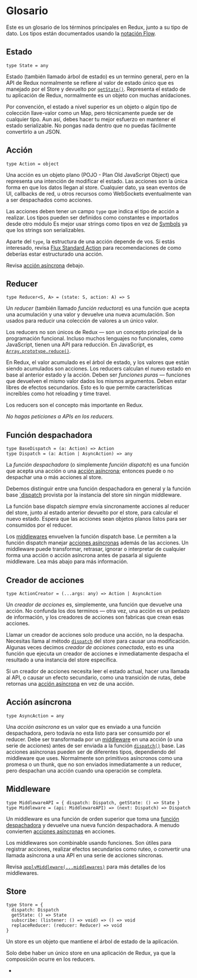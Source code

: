 # Glosario
Este es un glosario de los términos principales en Redux, junto a su tipo de dato. Los tipos están documentados usando la [notación Flow](http://flowtype.org/docs/quick-reference.html).

## Estado
```
type State = any
```
Estado (también llamado árbol de estado) es un termino general, pero en la API de Redux normalmente se refiere al valor de estado único que es manejado por el Store y devuelto por [`getState()`](api/store.html#getState). Representa el estado de tu aplicación de Redux, normalmente es un objeto con muchas anidaciones.

Por convención, el estado a nivel superior es un objeto o algún tipo de colección llave-valor como un Map, pero técnicamente puede ser de cualquier tipo. Aun así, debes hacer tu mejor esfuerzo en mantener el estado serializable. No pongas nada dentro que no puedas fácilmente convertirlo a un JSON.

## Acción
```
type Action = object
```
Una acción es un objeto plano (POJO - Plan Old JavaScript Object) que representa una intención de modificar el estado. Las acciones son la única forma en que los datos llegan al store. Cualquier dato, ya sean eventos de UI, callbacks de red, u otros recursos como WebSockets eventualmente van a ser despachados como acciones.

Las acciones deben tener un campo `type` que indica el tipo de acción a realizar. Los tipos pueden ser definidos como constantes e importados desde otro módulo Es mejor usar strings como tipos en vez de [Symbols](https://developer.mozilla.org/en/docs/Web/JavaScript/Reference/Global_Objects/Symbol) ya que los strings son serializables.

Aparte del `type`, la estructura de una acción depende de vos. Si estás interesado, revisa [Flux Standard Action](https://github.com/acdlite/flux-standard-action) para recomendaciones de como deberías estar estructurado una acción.

Revisa [acción asíncrona](#accion-asincrona) debajo.

## Reducer
```
type Reducer<S, A> = (state: S, action: A) => S
```
Un *reducer* (también llamado *función reductora*) es una función que acepta una acumulación y una valor y devuelve una nueva acumulación. Son usados para reducir una colección de valores a un único valor.

Los reducers no son únicos de Redux — son un concepto principal de la programación funcional. Incluso muchos lenguajes no funcionales, como JavaScript, tienen una API para reducción. En JavaScript, es [`Array.prototype.reduce()`](https://developer.mozilla.org/en-US/docs/Web/JavaScript/Reference/Global_Objects/Array/Reduce).

En Redux, el valor acumulado es el árbol de estado, y los valores que están siendo acumulados son acciones. Los reducers calculan el nuevo estado en base al anterior estado y la acción. Deben ser *funciones puras* — funciones que devuelven el mismo valor dados los mismos argumentos. Deben estar libres de efectos secundarios. Esto es lo que permite características increíbles como hot reloading y time travel.

Los reducers son el concepto más importante en Redux.

*No hagas peticiones a APIs en los reducers.*

## Función despachadora
```
type BaseDispatch = (a: Action) => Action
type Dispatch = (a: Action | AsyncAction) => any
```
La *función despachadora* (o simplemente *función dispatch*) es una función que acepta una acción o una [acción asíncrona](#accion-asincrona.md); entonces puede o no despachar una o más acciones al store.

Debemos distinguir entre una función despachadora en general y la función base [`dispatch](api/store.md#dispatch) provista por la instancia del store sin ningún middleware.

La función base dispatch *siempre* envía sincronamente acciones al reducer del store, junto al estado anterior devuelto por el store, para calcular el nuevo estado. Espera que las acciones sean objetos planos listos para ser consumidos por el reducer.

Los [middlewares](#middleware) envuelven la función dispatch base. Le permiten a la función dispatch manejar [acciones asíncronas](#accion-asincrona) además de las acciones. Un middleware puede transformar, retrasar, ignorar o interpretar de cualquier forma una acción o acción asíncrona antes de pasarla al siguiente middleware. Lea más abajo para más información.

## Creador de acciones
```
type ActionCreator = (...args: any) => Action | AsyncAction
```
Un *creador de acciones* es, simplemente, una función que devuelve una acción. No confunda los dos terminos — otra vez, una acción es un pedazo de información, y los creadores de acciones son fabricas que crean esas acciones.

Llamar un creador de acciones solo produce una acción, no la despacha. Necesitas llama al método [`dispatch`](api/store.md#dispatch) del store para causar una modificación. Algunas veces decimos *creador de acciones conectado*, esto es una función que ejecuta un creador de acciones e inmediatamente despacha el resultado a una instancia del store específica.

Si un creador de acciones necesita leer el estado actual, hacer una llamada al API, o causar un efecto secundario, como una transición de rutas, debe retornas una [acción asíncrona](#accion-asincrona) en vez de una acción.

## Acción asíncrona
```
type AsyncAction = any
```
Una *acción asíncrona* es un valor que es enviado a una función despachadora, pero todavía no esta listo para ser consumido por el reducer. Debe ser transformada por un [middleware](#middleware) en una acción (o una serie de acciones) antes de ser enviada a la función [`dispatch()`](api/store.md#dispatch) base. Las acciones asíncronas pueden ser de diferentes tipos, dependiendo del middleware que uses. Normalmente son primitivos asíncronos como una promesa o un thunk, que no son enviados inmediatamente a un reducer, pero despachan una acción cuando una operación se completa.

## Middleware
```
type MiddlewareAPI = { dispatch: Dispatch, getState: () => State }
type Middleware = (api: MiddlewareAPI) => (next: Dispatch) => Dispatch
```
Un middleware es una función de orden superior que toma una [función despachadora](#funcion-despachadora) y devuelve una nueva función despachadora. A menudo convierten [acciones asíncronas](#accion-asincrona) en acciones.

Los middlewares son combinable usando funciones. Son útiles para registrar acciones, realizar efectos secundarios como ruteo, o convertir una llamada asíncrona a una API en una serie de acciones síncronas.

Revisa [`applyMiddleware(...middlewares)`](api/apply-middleware.md) para más detalles de los middlewares.

## Store
```
type Store = {
  dispatch: Dispatch
  getState: () => State
  subscribe: (listener: () => void) => () => void
  replaceReducer: (reducer: Reducer) => void
}
```
Un store es un objeto que mantiene el árbol de estado de la aplicación.

Solo debe haber un único store en una aplicación de Redux, ya que la composición ocurre en los reducers.

* 














